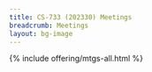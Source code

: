 ```yaml
---
title: CS-733 (202330) Meetings
breadcrumb: Meetings
layout: bg-image
---
```

{% include offering/mtgs-all.html %}
